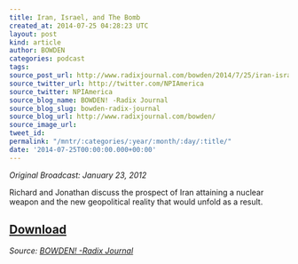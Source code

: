 ```yaml
---
title: Iran, Israel, and The Bomb
created_at: 2014-07-25 04:28:23 UTC
layout: post
kind: article
author: BOWDEN
categories: podcast
tags: 
source_post_url: http://www.radixjournal.com/bowden/2014/7/25/iran-israel-and-the-bomb
source_twitter_url: http://twitter.com/NPIAmerica
source_twitter: NPIAmerica
source_blog_name: BOWDEN! -Radix Journal
source_blog_slug: bowden-radix-journal
source_blog_url: http://www.radixjournal.com/bowden/
source_image_url: 
tweet_id: 
permalink: "/mntr/:categories/:year/:month/:day/:title/"
date: '2014-07-25T00:00:00.000+00:00'
---
```

<p><em>Original Broadcast: January 23, 2012</em>  </p>

<p>Richard and Jonathan discuss the prospect of Iran attaining a nuclear weapon and the new geopolitical reality that would unfold as a result.</p>



<h2><a href="https://soundcloud.com/radixjournal/iran-israel-and-the-bomb">Download</a></h2><div class="">
    <i>Source: <a href="http://www.radixjournal.com/bowden/">BOWDEN! -Radix Journal</a></i>
</div>
